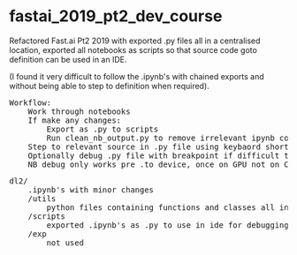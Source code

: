 # fastai_2019_pt2_dev_course

Refactored Fast.ai Pt2 2019 with exported .py files all in a centralised location, exported all notebooks as scripts so that source code goto definition can be used in an IDE.
 
(I found it very difficult to follow the .ipynb's with chained exports and without being able to step to definition when required).

<pre>
Workflow:
    Work through notebooks
    If make any changes: 
        Export as .py to scripts
        Run clean_nb_output.py to remove irrelevant ipynb code
    Step to relevant source in .py file using keybaord shortcuts
    Optionally debug .py file with breakpoint if difficult to follow
    NB debug only works pre .to_device, once on GPU not on CPU to be able to set breakpoints
</pre>

<pre>
dl2/
    .ipynb's with minor changes
    /utils
        python files containing functions and classes all in one place
    /scripts
        exported .ipynb's as .py to use in ide for debugging/stepping to source in ide 
    /exp
        not used
</pre>